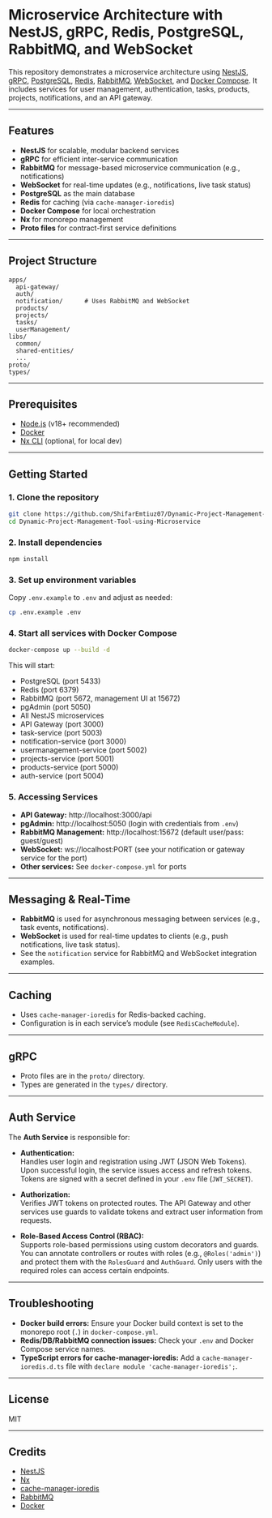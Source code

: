 # Microservice Architecture with NestJS, gRPC, Redis, PostgreSQL, RabbitMQ, and WebSocket

This repository demonstrates a microservice architecture using [NestJS](https://nestjs.com/), [gRPC](https://grpc.io/), [PostgreSQL](https://www.postgresql.org/), [Redis](https://redis.io/), [RabbitMQ](https://www.rabbitmq.com/), [WebSocket](https://docs.nestjs.com/websockets/gateways), and [Docker Compose](https://docs.docker.com/compose/). It includes services for user management, authentication, tasks, products, projects, notifications, and an API gateway.

---

## Features

- **NestJS** for scalable, modular backend services
- **gRPC** for efficient inter-service communication
- **RabbitMQ** for message-based microservice communication (e.g., notifications)
- **WebSocket** for real-time updates (e.g., notifications, live task status)
- **PostgreSQL** as the main database
- **Redis** for caching (via `cache-manager-ioredis`)
- **Docker Compose** for local orchestration
- **Nx** for monorepo management
- **Proto files** for contract-first service definitions

---

## Project Structure

```
apps/
  api-gateway/
  auth/
  notification/      # Uses RabbitMQ and WebSocket
  products/
  projects/
  tasks/
  userManagement/
libs/
  common/
  shared-entities/
  ...
proto/
types/
```

---

## Prerequisites

- [Node.js](https://nodejs.org/) (v18+ recommended)
- [Docker](https://www.docker.com/products/docker-desktop)
- [Nx CLI](https://nx.dev/) (optional, for local dev)

---

## Getting Started

### 1. Clone the repository

```sh
git clone https://github.com/ShifarEmtiuz07/Dynamic-Project-Management-Tool-using-Microservice.git
cd Dynamic-Project-Management-Tool-using-Microservice
```

### 2. Install dependencies

```sh
npm install
```

### 3. Set up environment variables

Copy `.env.example` to `.env` and adjust as needed:

```sh
cp .env.example .env
```

### 4. Start all services with Docker Compose

```sh
docker-compose up --build -d
```

This will start:
- PostgreSQL (port 5433)
- Redis (port 6379)
- RabbitMQ (port 5672, management UI at 15672)
- pgAdmin (port 5050)
- All NestJS microservices
- API Gateway (port 3000)
- task-service (port 5003)
- notification-service (port 3000)
- usermanagement-service (port 5002)
- projects-service (port 5001)
- products-service (port 5000)
- auth-service (port 5004)

### 5. Accessing Services

- **API Gateway:** http://localhost:3000/api
- **pgAdmin:** http://localhost:5050 (login with credentials from `.env`)
- **RabbitMQ Management:** http://localhost:15672 (default user/pass: guest/guest)
- **WebSocket:** ws://localhost:PORT (see your notification or gateway service for the port)
- **Other services:** See `docker-compose.yml` for ports

---

## Messaging & Real-Time

- **RabbitMQ** is used for asynchronous messaging between services (e.g., task events, notifications).
- **WebSocket** is used for real-time updates to clients (e.g., push notifications, live task status).
- See the `notification` service for RabbitMQ and WebSocket integration examples.

---

## Caching

- Uses `cache-manager-ioredis` for Redis-backed caching.
- Configuration is in each service’s module (see `RedisCacheModule`).

---

## gRPC

- Proto files are in the `proto/` directory.
- Types are generated in the `types/` directory.

---

## Auth Service

The **Auth Service** is responsible for:

- **Authentication:**  
  Handles user login and registration using JWT (JSON Web Tokens). Upon successful login, the service issues access and refresh tokens. Tokens are signed with a secret defined in your `.env` file (`JWT_SECRET`).

- **Authorization:**  
  Verifies JWT tokens on protected routes. The API Gateway and other services use guards to validate tokens and extract user information from requests.

- **Role-Based Access Control (RBAC):**  
  Supports role-based permissions using custom decorators and guards. You can annotate controllers or routes with roles (e.g., `@Roles('admin')`) and protect them with the `RolesGuard` and `AuthGuard`. Only users with the required roles can access certain endpoints.

---

## Troubleshooting

- **Docker build errors:** Ensure your Docker build context is set to the monorepo root (`.`) in `docker-compose.yml`.
- **Redis/DB/RabbitMQ connection issues:** Check your `.env` and Docker Compose service names.
- **TypeScript errors for cache-manager-ioredis:** Add a `cache-manager-ioredis.d.ts` file with `declare module 'cache-manager-ioredis';`.

---

## License

MIT

---

## Credits

- [NestJS](https://nestjs.com/)
- [Nx](https://nx.dev/)
- [cache-manager-ioredis](https://www.npmjs.com/package/cache-manager-ioredis)
- [RabbitMQ](https://www.rabbitmq.com/)
- [Docker](https://www.docker.com/)